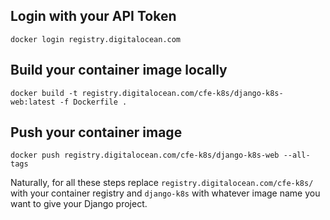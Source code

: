 ## Login with your API Token
```
docker login registry.digitalocean.com
```

## Build your container image locally

```
docker build -t registry.digitalocean.com/cfe-k8s/django-k8s-web:latest -f Dockerfile .
```

## Push your container image
```
docker push registry.digitalocean.com/cfe-k8s/django-k8s-web --all-tags
```

Naturally, for all these steps replace `registry.digitalocean.com/cfe-k8s/` with your container registry and `django-k8s` with whatever image name you want to give your Django project.
